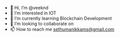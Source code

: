 - 👋 Hi, I’m @veeknd
- 👀 I’m interested in IOT
- 🌱 I’m currently learning Blockchain Development
- 💞️ I’m looking to collaborate on 
- 📫 How to reach me sethumanikkams@gmail.com

<!---
veeknd/veeknd is a ✨ special ✨ repository because its `README.md` (this file) appears on your GitHub profile.
You can click the Preview link to take a look at your changes.
--->
